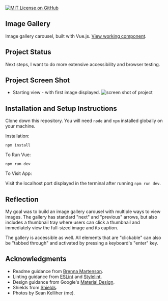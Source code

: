 [![MIT License on GitHub](https://img.shields.io/github/license/seankelliher/img-gallery?style=flat-square)](/LICENSE.txt)
## Image Gallery

Image gallery carousel, built with Vue.js. [View working component](https://sean-kelliher-img-gallery.netlify.app).

## Project Status

Next steps, I want to do more extensive accessibility and browser testing.

## Project Screen Shot

* Starting view - with first image displayed.
![screen shot of project](/screenshots/img-gallery-screenshot1.png?s=600)

## Installation and Setup Instructions

Clone down this repository. You will need `node` and `npm` installed globally on your machine.

Installation:

`npm install`  

To Run Vue:

`npm run dev`   

To Visit App:

Visit the localhost port displayed in the terminal after running `npm run dev`.

## Reflection

My goal was to build an image gallery carousel with multiple ways to view images. The gallery has standard "next" and "previous" arrows, but also includes a thumbnail tray where users can click a thumbnail and immediately view the full-sized image and its caption.

The gallery is accessible as well. All elements that are "clickable" can also be "tabbed through" and activated by pressing a keyboard's "enter" key.

## Acknowledgments

* Readme guidance from [Brenna Martenson](https://gist.github.com/martensonbj/6bf2ec2ed55f5be723415ea73c4557c4).
* Linting guidance from [ESLint](https://eslint.org) and [Stylelint](https://stylelint.io).
* Design guidance from Google's [Material Design](https://material.io/design).
* Shields from [Shields](https://shields.io).
* Photos by Sean Kelliher (me).

